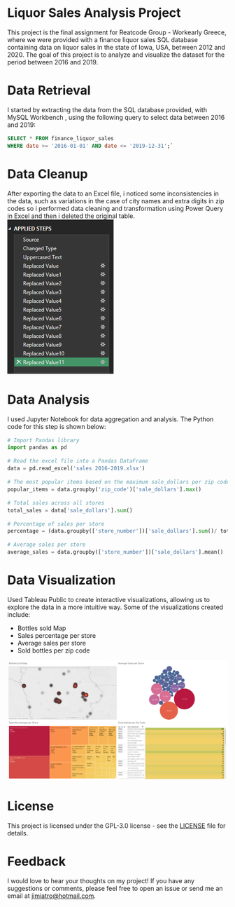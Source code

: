 # Liquor Sales Analysis Project
This project is the final assignment for Reatcode Group - Workearly Greece, where we were provided with a finance liquor sales SQL database containing data on liquor sales in the state of Iowa, USA, between 2012 and 2020. The goal of this project is to analyze and visualize the dataset for the period between 2016 and 2019.
# Data Retrieval #
I started by extracting the data from the SQL database provided, with MySQL Workbench , using the following query to select data between 2016 and 2019:

```sql
SELECT * FROM finance_liquor_sales
WHERE date >= '2016-01-01' AND date <= '2019-12-31';`
```
# Data Cleanup #
After exporting the data to an Excel file, i noticed some inconsistencies in the data, such as variations in the case of city names and extra digits in zip codes so i performed data cleaning and transformation using Power Query in Excel and then i deleted the original table.
![Alt text](https://github.com/jimiatro/Liquor_Sales_Analysis_Project_For_Workearly/blob/main/Power%20Query.png)

# Data Analysis #
I used Jupyter Notebook for data aggregation and analysis. The Python code for this step is shown below:


``` python
# Import Pandas library
import pandas as pd
```



``` python
# Read the excel file into a Pandas DataFrame
data = pd.read_excel('sales 2016-2019.xlsx')
```


``` python
# The most popular items based on the maximum sale_dollars per zip code
popular_items = data.groupby('zip_code')['sale_dollars'].max()
```



``` python
# Total sales across all stores
total_sales = data['sale_dollars'].sum()
```

``` python
# Percentage of sales per store 
percentage = (data.groupby(['store_number'])['sale_dollars'].sum()/ total_sales) *100
```

``` python
# Average sales per store
average_sales = data.groupby(['store_number'])['sale_dollars'].mean()
```

# Data Visualization #
Used Tableau Public to create interactive visualizations, allowing us to explore the data in a more intuitive way. Some of the visualizations created include:

- Bottles sold Map
- Sales percentage per store
- Average sales per store
- Sold bottles per zip code


 ![Alt text](https://github.com/jimiatro/Liquor_Sales_Analysis_Project_For_Workearly/blob/main/Tableau%20Dashboard.png)



# License #

This project is licensed under the GPL-3.0 license - see the [LICENSE](https://github.com/Workearly/Final-Assignment/blob/main/LICENSE) file for details.

# Feedback #
I would love to hear your thoughts on my project! If you have any suggestions or comments, please feel free to open an issue or send me an email at jimiatro@hotmail.com.
